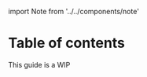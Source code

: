 import Note from '../../components/note'

# Table of contents

<Note>
  This guide is a WIP
</Note>
